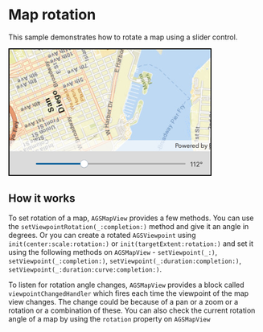 # Map rotation

This sample demonstrates how to rotate a map using a slider control.


![](image1.png)

## How it works

To set rotation of a map, `AGSMapView` provides a few methods. You can use the `setViewpointRotation(_:completion:)` method and give it an angle in degrees. Or you can create a rotated `AGSViewpoint` using `init(center:scale:rotation:)` or `init(targetExtent:rotation:)` and set it using the following methods on `AGSMapView` - `setViewpoint(_:)`, `setViewpoint(_:completion:)`, `setViewpoint(_:duration:completion:)`, `setViewpoint(_:duration:curve:completion:)`.

To listen for rotation angle changes, `AGSMapView` provides a block called `viewpointChangedHandler` which fires each time the viewpoint of the map view changes. The change could be because of a pan or a zoom or a rotation or a combination of these. You can also check the current rotation angle of a map by using the `rotation` property on `AGSMapView`






